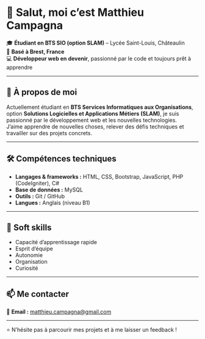 # 👋 Salut, moi c’est Matthieu Campagna

🎓 **Étudiant en BTS SIO (option SLAM)** – Lycée Saint-Louis, Châteaulin  
📍 **Basé à Brest, France**  
💻 **Développeur web en devenir**, passionné par le code et toujours prêt à apprendre

---

## 📌 À propos de moi

Actuellement étudiant en **BTS Services Informatiques aux Organisations**, option **Solutions Logicielles et Applications Métiers (SLAM)**, je suis passionné par le développement web et les nouvelles technologies.  
J’aime apprendre de nouvelles choses, relever des défis techniques et travailler sur des projets concrets.

---

## 🛠️ Compétences techniques

- **Langages & frameworks :** HTML, CSS, Bootstrap, JavaScript, PHP (CodeIgniter), C#
- **Base de données :** MySQL
- **Outils :** Git / GitHub
- **Langues :** Anglais (niveau B1)

---

## 🤝 Soft skills

- Capacité d’apprentissage rapide  
- Esprit d’équipe  
- Autonomie  
- Organisation  
- Curiosité

---

## 📫 Me contacter

📧 **Email :** [matthieu.campagna@gmail.com](mailto:matthieu.campagna@gmail.com)

---

⭐️ N’hésite pas à parcourir mes projets et à me laisser un feedback !
